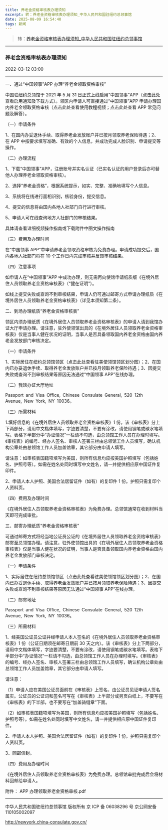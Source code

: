 ```yaml
---
title: 养老金资格审核表办理须知
excerpt: 转：养老金资格审核表办理须知_中华人民共和国驻纽约总领事馆
date: 2025-08-09 16:54:40
tags: 新闻
---
```


> 转：[养老金资格审核表办理须知\_中华人民共和国驻纽约总领事馆](http://newyork.china-consulate.gov.cn/zjfw/lshzhj/lqyljzgrz/201509/t20150925_5570386.htm)

---

### 养老金资格审核表办理须知

2022-03-12 03:00

---

一、通过“中国领事”APP 办理“养老金领取资格审核”

中国驻纽约总领馆于 2021 年 5 月 31 日正式上线启用“中国领事”APP（点击此处查看启用通知及下载方式）。领区内申请人可直接通过“中国领事”APP 申请办理国内养老金领取资格审核（点击此处查看使用教程视频；点击此处查看 APP 常见问题及解答）。

（一）申请条件

1、在国内办妥退休手续、取得养老金发放账户并已按月领取养老保险待遇；2、在 APP 中按要求填写准确、有效的个人信息，并成功完成人脸识别、申请提交等操作。

（二）办理流程

1、下载“中国领事”APP，注册账号并实名认证（已实名认证的用户登录后亦可替他人办理养老金领取资格审核）。

2、选择“养老金资格”，根据系统提示，如实、完整、准确地填写个人信息。

3、系统将在线进行面相识别，核验身份，提交信息。

4、提交的信息将由国内各地人社部门自行进行审核。

5、申请人可在线查询地方人社部门的审核结果。

具体请查看详细视频操作指南或下载附件中图文操作指南

（三）费用及办理时间

在“中国领事 APP”中申请养老金领取资格审核为免费办理。申请成功提交后，国内各地人社部门将在 10 个工作日内完成审核并反馈审核结果。

（四）注意事项

如申请人在“中国领事”APP 中成功办理，则无需再向使馆申请纸质版《在境外居住人员领取养老金资格审核表》（“健在证明”）。

如线上提交失败或查询不到审核结果，申请人仍可通过邮寄方式申请办理纸质《在境外居住人员领取养老金资格审核表》（详见本须知第二条）。

二、到场办理纸质“养老金资格审核表”

领区内须办理纸质《在境外居住人员领取养老金资格审核表》的申请人请到我馆办证大厅申请办理。请注意，驻外使领馆出具的《在境外居住人员领取养老金资格审核表》仅是当事人健在状况的证明，当事人是否具备领取国内养老金资格由国内养老金发放部门审核决定。

（一）申请条件

1、实际居住在纽约总领馆领区（点击此处查看驻美使领馆领区划分图）；2、在国内已办妥退休手续、取得养老金发放账户并已按月领取养老保险待遇；3、因提交失败或查询不到审核结果等原因无法通过“中国领事 APP”在线办理。

（二）我馆办证大厅地址

Passport and Visa Office, Chinese Consulate General, 520 12th Avenue, New York, NY 10036。

（三）所需材料

1.填好信息的《在境外居住人员领取养老金资格审核表》1 份。该《审核表》分上下两部分，请用中文楷体填写，字迹要清楚，不要有涂改，请使用钢笔或碳水笔填写。表格下半部分中“办证情况”一栏请不勾选，由总领馆工作人员在办理时填写。《审核表》的编号、经办人签名、审核人签署三栏由总领馆工作人员填写，确认机构公章处由总领馆工作人员加盖馆章，其它部分由申请人填写。

请注意：如审核表国籍项填写为美国，则所有信息均应按美国护照填写（包括姓名、护照号等）。如需在姓名处同时填写中文姓名，请一并提供相应原中国证件复印件。

2、申请人本人护照、美国合法居留证件（如有）的复印件 1 份。护照只需复印个人资料页。

（四）费用及办理时间

《在境外居住人员领取养老金资格审核表》为免费办理。总领馆通常在收到材料当天即可完成审批。

三、邮寄办理纸质“养老金资格审核表”

可通过邮寄方式将经当地公证员公证的《在境外居住人员领取养老金资格审核表》邮寄至总领馆办理。请注意，驻外使领馆出具的《在境外居住人员领取养老金资格审核表》仅是当事人健在状况的证明，当事人是否具备领取国内养老金资格由国内养老金发放部门审核决定。

（一）申请条件

1、实际居住在纽约总领馆领区（点击此处查看驻美使领馆领区划分图）；2、在国内已办妥退休手续、取得养老金发放账户并已按月领取养老保险待遇；3、因提交失败或查询不到审核结果等原因无法通过“中国领事 APP”在线办理。

（二）邮寄地址

Passport and Visa Office, Chinese Consulate General, 520 12th Avenue, New York, NY 10036。

（三）所需材料

1、经美国公证员公证并经申请人本人签名的《在境外居住人员领取养老金资格审核表》1 份（公证日期须在邮寄日期前 30 天之内）。该《审核表》分上下两部分，请用中文楷体填写，字迹要清楚，不要有涂改，请使用钢笔或碳水笔填写。表格下半部分中“办证情况”一栏请不勾选，由总领馆工作人员在办理时填写。《审核表》的编号、经办人签名、审核人签署三栏由总领馆工作人员填写，确认机构公章处由总领馆工作人员加盖馆章，其它部分由申请人填写。

请注意：

（1）申请人应在美国公证员面前在《审核表》上签名，由公证员见证申请人签名属实。公证员的公证词和签名可写在《审核表》上半部分或另页白纸上，不要写在《审核表》的下半部，也不要写在“加盖骑缝章”下面。

（2）如审核表国籍项填写为美国，则所有信息均应按美国护照填写（包括姓名、护照号等）。如需在姓名处同时填写中文姓名，请一并提供相应原中国证件复印件。

2、申请人本人护照、美国合法居留证件（如有）的复印件 1 份。护照只需复印个人资料页。

3、回邮信封。

（四）费用及办理时间

《在境外居住人员领取养老金资格审核表》为免费办理。总领馆审批完成后会将材料回邮给申请人。

附件：
APP 办理领取养老金资格审核.pdf

---

中华人民共和国驻纽约总领事馆 版权所有 京 ICP 备 06038296 号 京公网安备 110105002097

http://newyork.china-consulate.gov.cn/
